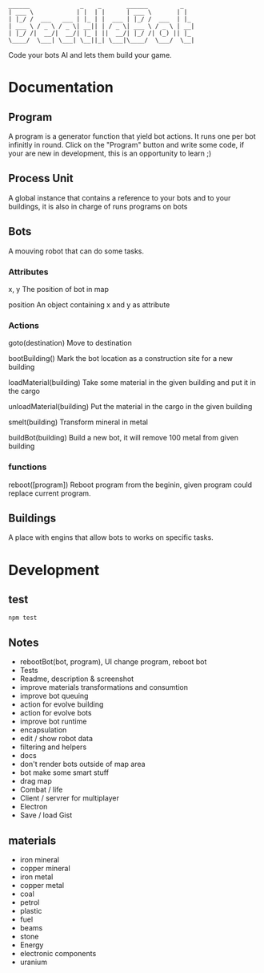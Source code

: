 
```
______              _    _       ______         _   
| ___ \            | |  | |      | ___ \       | |  
| |_/ /  ___   ___ | |_ | |  ___ | |_/ /  ___  | |_ 
| ___ \ / _ \ / _ \| __|| | / _ \| ___ \ / _ \ | __|
| |_/ /|  __/|  __/| |_ | ||  __/| |_/ /| (_) || |_ 
\____/  \___| \___| \__||_| \___|\____/  \___/  \__|
```

Code your bots AI and lets them build your game.


Documentation
=============


Program
-------

A program is a generator function that yield bot actions. It runs one per bot infinitly in round.
Click on the "Program" button and write some code, if your are new in development, this is an opportunity to learn ;)


Process Unit
------------

A global instance that contains a reference to your bots and to your buildings, 
it is also in charge of runs programs on bots


Bots
----

A mouving robot that can do some tasks.


### Attributes

x, y
    The position of bot in map

position
    An object containing x and y as attribute


### Actions

goto(destination)
    Move to destination

bootBuilding()
    Mark the bot location as a construction site for a new building

loadMaterial(building)
    Take some material in the given building and put it in the cargo

unloadMaterial(building)
    Put the material in the cargo in the given building

smelt(building)
    Transform mineral in metal

buildBot(building)
    Build a new bot, it will remove 100 metal from given building


### functions

reboot([program])
    Reboot program from the beginin, given program could replace current program.


Buildings
---------

A place with engins that allow bots to works on specific tasks.



Development
===========

test
----

```
npm test
```

Notes
-----

- rebootBot(bot, program), UI change program, reboot bot
- Tests
- Readme, description & screenshot
- improve materials transformations and consumtion
- improve bot queuing
- action for evolve building
- action for evolve bots
- improve bot runtime
- encapsulation
- edit / show robot data
- filtering and helpers
- docs
- don't render bots outside of map area
- bot make some smart stuff
- drag map
- Combat / life
- Client / servrer for multiplayer
- Electron
- Save / load Gist


materials
---------

- iron mineral
- copper mineral
- iron metal
- copper metal
- coal
- petrol
- plastic
- fuel
- beams
- stone
- Energy
- electronic components
- uranium
